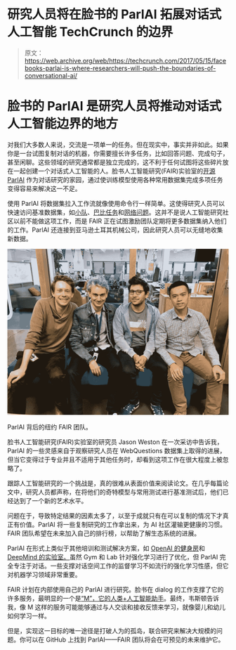 # 研究人员将在脸书的 ParlAI 拓展对话式人工智能 TechCrunch 的边界

> 原文：<https://web.archive.org/web/https://techcrunch.com/2017/05/15/facebooks-parlai-is-where-researchers-will-push-the-boundaries-of-conversational-ai/>

# 脸书的 ParlAI 是研究人员将推动对话式人工智能边界的地方

对我们大多数人来说，交流是一项单一的任务。但在现实中，事实并非如此。如果你是一台试图复制对话的机器，你需要擅长许多任务，比如回答问题、完成句子，甚至闲聊。这些领域的研究通常都是独立完成的，这不利于任何试图将这些碎片放在一起创建一个对话式人工智能的人。脸书人工智能研究(FAIR)实验室的[开源 ParlAI](https://web.archive.org/web/20230205204256/https://github.com/facebookresearch/ParlAI) 作为对话研究的家园，通过使训练模型使用各种常用数据集完成多项任务变得容易来解决这一不足。

使用 ParlAI 将数据集拉入工作流就像使用命令行一样简单。这使得研究人员可以快速访问基准数据集，如[小队](https://web.archive.org/web/20230205204256/https://rajpurkar.github.io/SQuAD-explorer/)、[巴比任务](https://web.archive.org/web/20230205204256/https://github.com/facebook/bAbI-tasks)和[网络问题](https://web.archive.org/web/20230205204256/https://github.com/brmson/dataset-factoid-webquestions)。这并不是说人工智能研究社区以前不能做这项工作，而是 FAIR 正在试图激励团队定期将更多数据集纳入他们的工作。ParlAI 还连接到亚马逊土耳其机械公司，因此研究人员可以无缝地收集新数据。

![](img/498c1ea2d9430e03c34f331b1cd3bffa.png)

ParlAI 背后的纽约 FAIR 团队。

脸书人工智能研究(FAIR)实验室的研究员 Jason Weston 在一次采访中告诉我，ParlAI 的一些灵感来自于观察研究人员在 WebQuestions 数据集上取得的进展，但当它变得过于专业并且不适用于其他任务时，却看到这项工作在很大程度上被忽略了。

跟踪人工智能研究的一个挑战是，真的很难从表面价值来阅读论文。在几乎每篇论文中，研究人员都声称，在将他们的奇特模型与常用测试进行基准测试后，他们已经达到了一个新的艺术水平。

问题在于，导致特定结果的因素太多了，以至于成就只有在可以复制的情况下才真正有价值。ParlAI 将一些复制研究的工作拿出来，为 AI 社区灌输更健康的习惯。FAIR 团队希望在未来加入自己的排行榜，以帮助了解生态系统的进展。

ParlAI 在形式上类似于其他培训和测试解决方案，如 [OpenAI 的健身房](https://web.archive.org/web/20230205204256/https://gym.openai.com/)和 [DeepMind 的实验室。](https://web.archive.org/web/20230205204256/https://deepmind.com/blog/open-sourcing-deepmind-lab/)虽然 Gym 和 Lab 针对强化学习进行了优化，但 ParlAI 完全专注于对话。一些支撑对话空间工作的监督学习不如流行的强化学习性感，但它对机器学习领域非常重要。

FAIR 计划在内部使用自己的 ParlAI 进行研究。脸书在 dialog 的工作支撑了它的许多服务，最明显的一个是[“M”，它的人类+人工智能助手](https://web.archive.org/web/20230205204256/https://techcrunch.com/2015/08/26/facebook-is-adding-a-personal-assistant-called-m-to-your-messenger-app/)。最终，韦斯顿告诉我，像 M 这样的服务可能能够通过与人交谈和接收反馈来学习，就像婴儿和幼儿如何学习一样。

但是，实现这一目标的唯一途径是打破人为的孤岛，联合研究来解决大规模的问题。你可以在 GitHub 上找到 ParlAI——FAIR 团队将会在可预见的未来维护它。